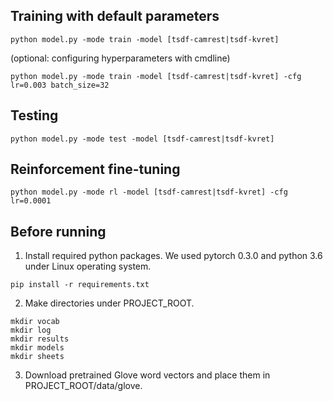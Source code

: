 ## Training with default parameters

```
python model.py -mode train -model [tsdf-camrest|tsdf-kvret]
```

(optional: configuring hyperparameters with cmdline)

```
python model.py -mode train -model [tsdf-camrest|tsdf-kvret] -cfg lr=0.003 batch_size=32
```

## Testing

```
python model.py -mode test -model [tsdf-camrest|tsdf-kvret]
```

## Reinforcement fine-tuning

```
python model.py -mode rl -model [tsdf-camrest|tsdf-kvret] -cfg lr=0.0001
```

## Before running
1. Install required python packages. We used pytorch 0.3.0 and python 3.6 under Linux operating system. 
```
pip install -r requirements.txt
```
2. Make directories under PROJECT_ROOT.
```
mkdir vocab
mkdir log
mkdir results
mkdir models
mkdir sheets
```

3. Download pretrained Glove word vectors and place them in PROJECT_ROOT/data/glove.
